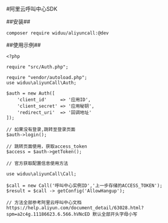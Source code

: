 #阿里云呼叫中心SDK


##安装##

    composer require widuu/aliyuncall:@dev 
    
##使用示例##

    
    <?php
    
    require "src/Auth.php";
    
    require "vendor/autoload.php";
    use widuu\aliyunCall\Auth;
    
    $auth = new Auth([
    	'client_id'		=> '应用ID',
    	'client_secret' => '应用秘钥',
    	'redirect_uri'  => '回调地址'
    ]); 
    
    // 如果没有登录,跳转至登录页面
    $auth->login();
    
    // 跳转页面使用，获取access_token
    $access = $auth->getToken();
    
    // 官方获取配置信息使用方法
    
    use widuu\aliyunCall\Call;
    
    $call = new Call('呼叫中心实例ID','上一步存储的ACCESS_TOKEN');
    $result = $call -> getConfig('AllowHangup');
    
    // 方法全部参考阿里云呼叫中心文档 https://help.aliyun.com/document_detail/63028.html?spm=a2c4g.11186623.6.566.hVNcED 默认全部开头字母小写
    

